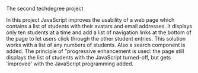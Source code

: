 The second techdegree project 

In this project JavaScript improves the usability of a web page which contains a list of students with their avatars and email addresses. It displays only ten students at a time and add a list of navigation links at the bottom of the page to let users click through the other student entries. This solution works with a list of any numbers of students. Also a search component is added. The principle of "progressive enhancement is used: the page still displays the list of students with the JavaScript turned-off, but gets 'improved' with the JavaScript programming added.   
